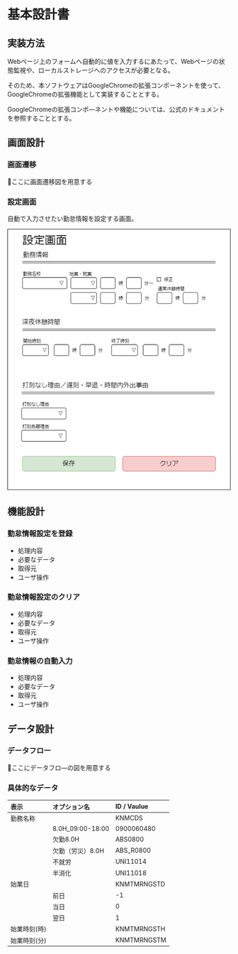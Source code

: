 # 基本設計書


## 実装方法

 Webページ上のフォームへ自動的に値を入力するにあたって、Webページの状態監視や、ローカルストレージへのアクセスが必要となる。 

そのため、本ソフトウェアはGoogleChromeの拡張コンポーネントを使って、GoogleChromeの拡張機能として実装することとする。

GoogleChromeの拡張コンポ―ネントや機能については、公式のドキュメントを参照することとする。  

## 画面設計

### 画面遷移

🔴ここに画面遷移図を用意する

### 設定画面

自動で入力させたい勤怠情報を設定する画面。

![image](option.png)

## 機能設計

### 勤怠情報設定を登録

+ 処理内容
+ 必要なデータ
+ 取得元
+ ユーザ操作

### 勤怠情報設定のクリア

+ 処理内容
+ 必要なデータ
+ 取得元
+ ユーザ操作

### 勤怠情報の自動入力

+ 処理内容
+ 必要なデータ
+ 取得元
+ ユーザ操作

## データ設計

### データフロー

🔴ここにデータフロ―の図を用意する

### 具体的なデータ

|表示              |オプション名    |ID / Vaulue    |
|:---------------------|:---------------|:--------------|
|勤務名称              |                |KNMCDS         |
|                      |8.0H_09:00-18:00|0900060480     |
|                      |欠勤8.0H        |ABS0800        |
|                      |欠勤（労災）8.0H|ABS_R0800      |
|                      |不就労          |UNI11014       |
|                      |半消化          |UNI11018       |
|始業日                |                |KNMTMRNGSTD    |
|                      |前日            |-1             |
|                      |当日            |0              |
|                      |翌日            |1              |
|始業時刻(時)          |                |KNMTMRNGSTH    |
|始業時刻(分)          |                |KNMTMRNGSTM    |


